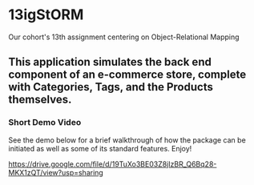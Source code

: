 # 13igStORM
Our cohort's 13th assignment centering on Object-Relational Mapping
## This application simulates the back end component of an e-commerce store, complete with Categories, Tags, and the Products themselves. 
### Short Demo Video
See the demo below for a brief walkthrough of how the package can be initiated as well as some of its standard features. Enjoy!

https://drive.google.com/file/d/19TuXo3BE03Z8jIzBR_Q6Bq28-MKX1zQT/view?usp=sharing
